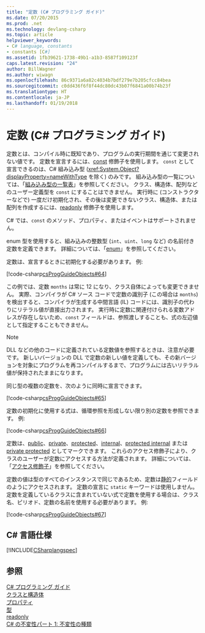 ```yaml
---
title: "定数 (C# プログラミング ガイド)"
ms.date: 07/20/2015
ms.prod: .net
ms.technology: devlang-csharp
ms.topic: article
helpviewer_keywords:
- C# language, constants
- constants [C#]
ms.assetid: 1fb39621-1738-49b1-a1b3-8587f109123f
caps.latest.revision: "24"
author: BillWagner
ms.author: wiwagn
ms.openlocfilehash: 86c9371a6a82c4034b7bdf279e7b205cfcc84bea
ms.sourcegitcommit: c0dd436f6f8f44dc80dc43b07f6841a00b74b23f
ms.translationtype: HT
ms.contentlocale: ja-JP
ms.lasthandoff: 01/19/2018
---
```

# <a name="constants-c-programming-guide"></a>定数 (C# プログラミング ガイド)
定数とは、コンパイル時に既知であり、プログラムの実行期間を通じて変更されない値です。 定数を宣言するには、[const](../../../csharp/language-reference/keywords/const.md) 修飾子を使用します。 `const` として宣言できるのは、C# 組み込み型 (<xref:System.Object?displayProperty=nameWithType> を除く) のみです。 組み込み型の一覧については、「[組み込み型の一覧表](../../../csharp/language-reference/keywords/built-in-types-table.md)」を参照してください。 クラス、構造体、配列などのユーザー定義型を `const` にすることはできません。 実行時に (コンストラクターなどで) 一度だけ初期化され、その後は変更できないクラス、構造体、または配列を作成するには、[readonly](../../../csharp/language-reference/keywords/readonly.md) 修飾子を使用します。  
  
 C# では、`const` のメソッド、プロパティ、またはイベントはサポートされません。  
  
 enum 型を使用すると、組み込みの整数型 (`int`、`uint`、`long` など) の名前付き定数を定義できます。 詳細については、「[enum](../../../csharp/language-reference/keywords/enum.md)」を参照してください。  
  
 定数は、宣言するときに初期化する必要があります。 例:  
  
 [!code-csharp[csProgGuideObjects#64](../../../csharp/programming-guide/classes-and-structs/codesnippet/CSharp/constants_1.cs)]  
  
 この例では、定数 `months` は常に 12 になり、クラス自体によっても変更できません。 実際、コンパイラが C# ソース コードで定数の識別子 (この場合は `months`) を検出すると、コンパイラが生成する中間言語 (IL) コードには、識別子の代わりにリテラル値が直接出力されます。 実行時に定数に関連付けられる変数アドレスが存在しないため、`const` フィールドは、参照渡しすることも、式の左辺値として指定することもできません。  
  
> [!NOTE]
>  DLL などの他のコードに定義されている定数値を参照するときは、注意が必要です。 新しいバージョンの DLL で定数の新しい値を定義しても、その新バージョンを対象にプログラムを再コンパイルするまで、プログラムには古いリテラル値が保持されたままになります。  
  
 同じ型の複数の定数を、次のように同時に宣言できます。  
  
 [!code-csharp[csProgGuideObjects#65](../../../csharp/programming-guide/classes-and-structs/codesnippet/CSharp/constants_2.cs)]  
  
 定数の初期化に使用する式は、循環参照を形成しない限り別の定数を参照できます。 例:  
  
 [!code-csharp[csProgGuideObjects#66](../../../csharp/programming-guide/classes-and-structs/codesnippet/CSharp/constants_3.cs)]  
  
 定数は、[public](../../../csharp/language-reference/keywords/public.md)、[private](../../../csharp/language-reference/keywords/private.md)、[protected](../../../csharp/language-reference/keywords/protected.md)、[internal](../../../csharp/language-reference/keywords/internal.md)、[protected internal](../../../csharp/language-reference/keywords/protected-internal.md) または [private protected](../../../csharp/language-reference/keywords/private-protected.md) としてマークできます。 これらのアクセス修飾子により、クラスのユーザーが定数にアクセスする方法が定義されます。 詳細については、「[アクセス修飾子](../../../csharp/programming-guide/classes-and-structs/access-modifiers.md)」を参照してください。  
  
 定数の値は型のすべてのインスタンスで同じであるため、定数は[静的](../../../csharp/language-reference/keywords/static.md)フィールドのようにアクセスされます。 定数の宣言に `static` キーワードは使用しません。 定数を定義しているクラスに含まれていない式で定数を使用する場合は、クラス名、ピリオド、定数の名前を使用する必要があります。 例:  
  
 [!code-csharp[csProgGuideObjects#67](../../../csharp/programming-guide/classes-and-structs/codesnippet/CSharp/constants_4.cs)]  
  
## <a name="c-language-specification"></a>C# 言語仕様  
 [!INCLUDE[CSharplangspec](~/includes/csharplangspec-md.md)]  
  
## <a name="see-also"></a>参照  
 [C# プログラミング ガイド](../../../csharp/programming-guide/index.md)  
 [クラスと構造体](../../../csharp/programming-guide/classes-and-structs/index.md)  
 [プロパティ](../../../csharp/programming-guide/classes-and-structs/properties.md)  
 [型](../../../csharp/programming-guide/types/index.md)  
 [readonly](../../../csharp/language-reference/keywords/readonly.md)  
 [C# の不変性パート 1: 不変性の種類](https://blogs.msdn.microsoft.com/ericlippert/2007/11/13/immutability-in-c-part-one-kinds-of-immutability)
